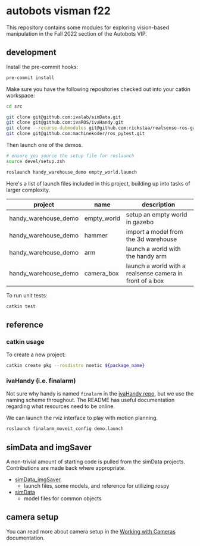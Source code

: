 # autobots visman f22

This repository contains some modules for exploring vision-based manipulation in the Fall 2022 section of the Autobots VIP.

## development

Install the pre-commit hooks:

```bash
pre-commit install
```

Make sure you have the following repositories checked out into your catkin workspace:

```bash
cd src

git clone git@github.com:ivalab/simData.git
git clone git@github.com:ivaROS/ivaHandy.git
git clone --recurse-dubmodules git@github.com:rickstaa/realsense-ros-gazebo.git
git clone git@github.com:machinekoder/ros_pytest.git
```

Then launch one of the demos.

```bash
# ensure you source the setup file for roslaunch
source devel/setup.zsh

roslaunch handy_warehouse_demo empty_world.launch
```

Here's a list of launch files included in this project, building up into tasks of larger complexity.

| project              | name        | description                                              |
| -------------------- | ----------- | -------------------------------------------------------- |
| handy_warehouse_demo | empty_world | setup an empty world in gazebo                           |
| handy_warehouse_demo | hammer      | import a model from the 3d warehouse                     |
| handy_warehouse_demo | arm         | launch a world with the handy arm                        |
| handy_warehouse_demo | camera_box  | launch a world with a realsense camera in front of a box |

To run unit tests:

```bash
catkin test
```

## reference

### catkin usage

To create a new project:

```bash
catkin create pkg --rosdistro noetic ${package_name}
```

### ivaHandy (i.e. finalarm)

Not sure why handy is named `finalarm` in the [ivaHandy repo][handy-repo], but we use the naming scheme throughout.
The README has useful documentation regarding what resources need to be online.

We can launch the rviz interface to play with motion planning.

```bash
roslaunch finalarm_moveit_config demo.launch
```

[handy-repo]: https://github.com/ivaROS/ivaHandy

## simData and imgSaver

A non-trivial amount of starting code is pulled from the simData projects.
Contributions are made back where appropriate.

- [simData_imgSaver](https://github.com/ivalab/simData_imgSaver)
  - launch files, some models, and reference for utilizing rospy
- [simData](https://github.com/ivalab/simData)
  - model files for common objects

## camera setup

You can read more about camera setup in the [Working with Cameras](docs/camera.md) documentation.
